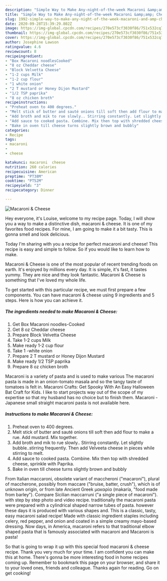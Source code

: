 ```yaml
---
description: "Simple Way to Make Any-night-of-the-week Macaroni &amp;amp; Cheese"
title: "Simple Way to Make Any-night-of-the-week Macaroni &amp;amp; Cheese"
slug: 1992-simple-way-to-make-any-night-of-the-week-macaroni-and-amp-cheese
date: 2020-09-28T15:39:29.802Z
image: https://img-global.cpcdn.com/recipes/270e573cf3030f86/751x532cq70/macaroni-cheese-recipe-main-photo.jpg
thumbnail: https://img-global.cpcdn.com/recipes/270e573cf3030f86/751x532cq70/macaroni-cheese-recipe-main-photo.jpg
cover: https://img-global.cpcdn.com/recipes/270e573cf3030f86/751x532cq70/macaroni-cheese-recipe-main-photo.jpg
author: Josephine Lawson
ratingvalue: 4.6
reviewcount: 8
recipeingredient:
- "Box Macaroni noodlesCooked"
- "8 oz Cheddar cheese"
- "Block Velvetta Cheese"
- "1-2 cups Milk"
- "1-2 cup flour"
- "1 white onion"
- "2 T mustard or Honey Dijon Mustard"
- "1/2 TSP paprika"
- "8 oz chicken broth"
recipeinstructions:
- "Preheat oven to 400 degrees."
- "Melt stick of butter and sauté onions till soft then add flour to make a rue. Add mustard. Mix together."
- "Add broth and mik to rue slowly.. Stirring constantly. Let slightly bubble..stirring frequently. Then add Velveeta cheese in pieces while stirring to melt."
- "Add sauce to cooked pasta. Combine. Mix then top with shredded cheese, sprinkle with Paprika."
- "Bake in oven till cheese turns slightly brown and bubbly"
categories:
- Recipe
tags:
- macaroni
- 
- cheese

katakunci: macaroni  cheese 
nutrition: 260 calories
recipecuisine: American
preptime: "PT38M"
cooktime: "PT52M"
recipeyield: "3"
recipecategory: Dinner

---
```



![Macaroni &amp; Cheese](https://img-global.cpcdn.com/recipes/270e573cf3030f86/751x532cq70/macaroni-cheese-recipe-main-photo.jpg)

Hey everyone, it's Louise, welcome to my recipe page. Today, I will show you a way to make a distinctive dish, macaroni &amp; cheese. It is one of my favorites food recipes. For mine, I am going to make it a bit tasty. This is gonna smell and look delicious.

Today I&#39;m sharing with you a recipe for perfect macaroni and cheese! This recipe is easy and simple to follow. So if you would like to learn how to make.

Macaroni &amp; Cheese is one of the most popular of recent trending foods on earth. It's enjoyed by millions every day. It is simple, it's fast, it tastes yummy. They are nice and they look fantastic. Macaroni &amp; Cheese is something that I've loved my whole life.


To get started with this particular recipe, we must first prepare a few components. You can have macaroni &amp; cheese using 9 ingredients and 5 steps. Here is how you can achieve it.

<!--inarticleads1-->

##### The ingredients needed to make Macaroni &amp; Cheese:

1. Get Box Macaroni noodles-Cooked
1. Get 8 oz Cheddar cheese
1. Prepare Block Velvetta Cheese
1. Take 1-2 cups Milk
1. Make ready 1-2 cup flour
1. Take 1 -white onion
1. Prepare 2 T mustard or Honey Dijon Mustard
1. Make ready 1/2 TSP paprika
1. Prepare 8 oz chicken broth


Macaroni is a variety of pasta and is used to make various The macaroni pasta is made in an onion-tomato masala and so the tangy taste of tomatoes is felt in. Macaroni Crafts: Get Spooky With An Easy Halloween Bat Craft for Kids. I like to start projects way out of the scope of my expertise so that my husband has no choice but to finish them. Macaroni - Japanese small straight macaroni pasta is not available here. 

<!--inarticleads2-->

##### Instructions to make Macaroni &amp; Cheese:

1. Preheat oven to 400 degrees.
1. Melt stick of butter and sauté onions till soft then add flour to make a rue. Add mustard. Mix together.
1. Add broth and mik to rue slowly.. Stirring constantly. Let slightly bubble..stirring frequently. Then add Velveeta cheese in pieces while stirring to melt.
1. Add sauce to cooked pasta. Combine. Mix then top with shredded cheese, sprinkle with Paprika.
1. Bake in oven till cheese turns slightly brown and bubbly


From Italian maccaroni, obsolete variant of maccheroni (&#34;macaroni&#34;), plural of maccherone, possibly from maccare (&#34;bruise, batter, crush&#34;), which is of unknown origin, or from late Ancient Greek μακαρία (makaría, &#34;food made from barley&#34;). Compare Sicilian maccarruni (&#34;a single piece of macaroni&#34;). with step by step photo and video recipe. traditionally the macaroni pasta were prepared with a cylindrical shaped narrow tubes of pasta. however these days it is produced with various shapes and. This is a classic, tasty, easy macaroni salad recipe! Made with classic ingredient staples including celery, red pepper, and onion and coated in a simple creamy mayo-based dressing. Now days, in America, macaroni refers to that traditional elbow shaped pasta that is famously associated with macaroni and Macaroni is pasta! 

So that is going to wrap it up with this special food macaroni &amp; cheese recipe. Thank you very much for your time. I am confident you can make this at home. There's gonna be more interesting food in home recipes coming up. Remember to bookmark this page on your browser, and share it to your loved ones, friends and colleague. Thanks again for reading. Go on get cooking!
